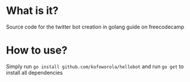 # What is it?
Source code for the twitter bot creation in golang guide on freecodecamp

# How to use?
Simply run `go install github.com/kofoworola/hellobot` and run `go get` to install all dependencies
